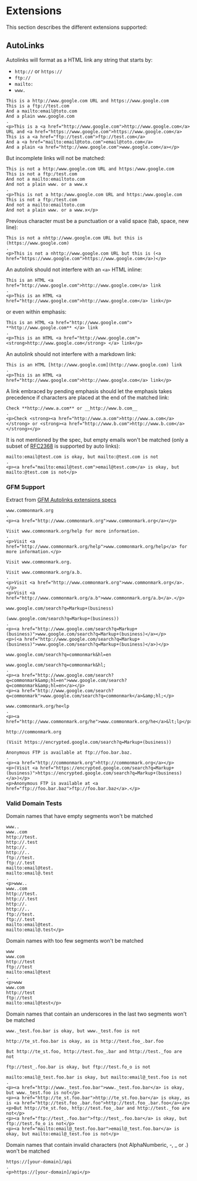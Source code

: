 ﻿# Extensions

This section describes the different extensions supported:

## AutoLinks

Autolinks will format as a HTML link any string that starts by:

- `http://` or `https://` 
- `ftp://`
- `mailto:`
- `www.` 
 
```````````````````````````````` example
This is a http://www.google.com URL and https://www.google.com
This is a ftp://test.com
And a mailto:email@toto.com
And a plain www.google.com
.
<p>This is a <a href="http://www.google.com">http://www.google.com</a> URL and <a href="https://www.google.com">https://www.google.com</a>
This is a <a href="ftp://test.com">ftp://test.com</a>
And a <a href="mailto:email@toto.com">email@toto.com</a>
And a plain <a href="http://www.google.com">www.google.com</a></p>
````````````````````````````````

But incomplete links will not be matched:
 
```````````````````````````````` example
This is not a http:/www.google.com URL and https:/www.google.com
This is not a ftp:/test.com
And not a mailto:emailtoto.com
And not a plain www. or a www.x 
.
<p>This is not a http:/www.google.com URL and https:/www.google.com
This is not a ftp:/test.com
And not a mailto:emailtoto.com
And not a plain www. or a www.x</p>
````````````````````````````````

Previous character must be a punctuation or a valid space (tab, space, new line):
 
```````````````````````````````` example
This is not a nhttp://www.google.com URL but this is (https://www.google.com)
.
<p>This is not a nhttp://www.google.com URL but this is (<a href="https://www.google.com">https://www.google.com</a>)</p>
````````````````````````````````

An autolink should not interfere with an `<a>` HTML inline:
 
```````````````````````````````` example
This is an HTML <a href="http://www.google.com">http://www.google.com</a> link
.
<p>This is an HTML <a href="http://www.google.com">http://www.google.com</a> link</p>
````````````````````````````````
or even within emphasis:
 
```````````````````````````````` example
This is an HTML <a href="http://www.google.com"> **http://www.google.com** </a> link
.
<p>This is an HTML <a href="http://www.google.com"> <strong>http://www.google.com</strong> </a> link</p>
````````````````````````````````


An autolink should not interfere with a markdown link:
 
```````````````````````````````` example
This is an HTML [http://www.google.com](http://www.google.com) link
.
<p>This is an HTML <a href="http://www.google.com">http://www.google.com</a> link</p>
````````````````````````````````

A link embraced by pending emphasis should let the emphasis takes precedence if characters are placed at the end of the matched link:
 
```````````````````````````````` example
Check **http://www.a.com** or __http://www.b.com__
.
<p>Check <strong><a href="http://www.a.com">http://www.a.com</a></strong> or <strong><a href="http://www.b.com">http://www.b.com</a></strong></p>
````````````````````````````````

It is not mentioned by the spec, but empty emails won't be matched (only a subset of [RFC2368](https://tools.ietf.org/html/rfc2368) is supported by auto links):

```````````````````````````````` example
mailto:email@test.com is okay, but mailto:@test.com is not
.
<p><a href="mailto:email@test.com">email@test.com</a> is okay, but mailto:@test.com is not</p>
````````````````````````````````

### GFM Support

Extract from [GFM Autolinks extensions specs](https://github.github.com/gfm/#autolinks-extension-)

```````````````````````````````` example
www.commonmark.org
.
<p><a href="http://www.commonmark.org">www.commonmark.org</a></p>
````````````````````````````````

```````````````````````````````` example
Visit www.commonmark.org/help for more information.
.
<p>Visit <a href="http://www.commonmark.org/help">www.commonmark.org/help</a> for more information.</p>
````````````````````````````````

```````````````````````````````` example
Visit www.commonmark.org.

Visit www.commonmark.org/a.b.
.
<p>Visit <a href="http://www.commonmark.org">www.commonmark.org</a>.</p>
<p>Visit <a href="http://www.commonmark.org/a.b">www.commonmark.org/a.b</a>.</p>
````````````````````````````````


```````````````````````````````` example
www.google.com/search?q=Markup+(business)

(www.google.com/search?q=Markup+(business))
.
<p><a href="http://www.google.com/search?q=Markup+(business)">www.google.com/search?q=Markup+(business)</a></p>
<p>(<a href="http://www.google.com/search?q=Markup+(business)">www.google.com/search?q=Markup+(business)</a>)</p>
````````````````````````````````


```````````````````````````````` example
www.google.com/search?q=commonmark&hl=en

www.google.com/search?q=commonmark&hl;
.
<p><a href="http://www.google.com/search?q=commonmark&amp;hl=en">www.google.com/search?q=commonmark&amp;hl=en</a></p>
<p><a href="http://www.google.com/search?q=commonmark">www.google.com/search?q=commonmark</a>&amp;hl;</p>
````````````````````````````````


```````````````````````````````` example
www.commonmark.org/he<lp
.
<p><a href="http://www.commonmark.org/he">www.commonmark.org/he</a>&lt;lp</p>
````````````````````````````````

```````````````````````````````` example
http://commonmark.org

(Visit https://encrypted.google.com/search?q=Markup+(business))

Anonymous FTP is available at ftp://foo.bar.baz.
.
<p><a href="http://commonmark.org">http://commonmark.org</a></p>
<p>(Visit <a href="https://encrypted.google.com/search?q=Markup+(business)">https://encrypted.google.com/search?q=Markup+(business)</a>)</p>
<p>Anonymous FTP is available at <a href="ftp://foo.bar.baz">ftp://foo.bar.baz</a>.</p>
````````````````````````````````

### Valid Domain Tests

Domain names that have empty segments won't be matched

```````````````````````````````` example
www..
www..com
http://test.
http://.test
http://.
http://..
ftp://test.
ftp://.test
mailto:email@test.
mailto:email@.test
.
<p>www..
www..com
http://test.
http://.test
http://.
http://..
ftp://test.
ftp://.test
mailto:email@test.
mailto:email@.test</p>
````````````````````````````````

Domain names with too few segments won't be matched

```````````````````````````````` example
www
www.com
http://test
ftp://test
mailto:email@test
.
<p>www
www.com
http://test
ftp://test
mailto:email@test</p>
````````````````````````````````

Domain names that contain an underscores in the last two segments won't be matched

```````````````````````````````` example
www._test.foo.bar is okay, but www._test.foo is not

http://te_st.foo.bar is okay, as is http://test.foo_.bar.foo

But http://te_st.foo, http://test.foo_.bar and http://test._foo are not

ftp://test_.foo.bar is okay, but ftp://test.fo_o is not

mailto:email@_test.foo.bar is okay, but mailto:email@_test.foo is not
.
<p><a href="http://www._test.foo.bar">www._test.foo.bar</a> is okay, but www._test.foo is not</p>
<p><a href="http://te_st.foo.bar">http://te_st.foo.bar</a> is okay, as is <a href="http://test.foo_.bar.foo">http://test.foo_.bar.foo</a></p>
<p>But http://te_st.foo, http://test.foo_.bar and http://test._foo are not</p>
<p><a href="ftp://test_.foo.bar">ftp://test_.foo.bar</a> is okay, but ftp://test.fo_o is not</p>
<p><a href="mailto:email@_test.foo.bar">email@_test.foo.bar</a> is okay, but mailto:email@_test.foo is not</p>
````````````````````````````````

Domain names that contain invalid characters (not AlphaNumberic, -, _ or .) won't be matched

```````````````````````````````` example
https://[your-domain]/api
.
<p>https://[your-domain]/api</p>
````````````````````````````````